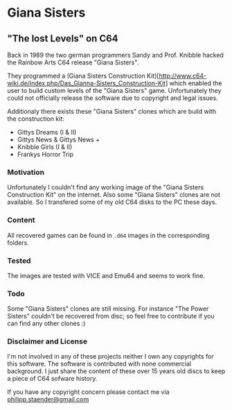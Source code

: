 # Giana Sisters
## "The lost Levels" on C64

Back in 1989 the two german programmers Sandy and Prof. Knibble hacked the Rainbow Arts C64 release "Giana Sisters".

They programmed a (Giana Sisters Construction Kit)[http://www.c64-wiki.de/index.php/Das_Gianna-Sisters_Construction-Kit] which enabled the user to build custom levels of the "Giana Sisters" game. Unfortunately they could not officially release the software due to copyright and legal issues.

Additionaly there exists these "Giana Sisters" clones which are build with the construction kit:

  * Gittys Dreams (I & II)
  * Gittys News & Gittys News +
  * Knibble Girls (I & II)
  * Frankys Horror Trip

### Motivation

Unfortunately I couldn't find any working image of the "Giana Sisters Construction Kit" on the internet. Also some "Giana Sisters" clones are not available. So I transfered some of my old C64 disks to the PC these days.  

### Content

All recovered games can be found in `.d64` images in the corresponding folders.

### Tested

The images are tested with VICE and Emu64 and seems to work fine.

### Todo

Some "Giana Sisters" clones are still missing. For instance "The Power Sisters" couldn't be recovered from disc; so feel free to contribute if you can find any other clones :)

### Disclaimer and License

I'm not involved in any of these projects neither I own any copyrights for this software. The software is contributed with none commercial background. I just share the content of these over 15 years old discs to keep a piece of C64 sofware history.

If you have any copyright concern please contact me via [philipp.staender@gmail.com](mailto:philipp.staender@gmail.com)  
